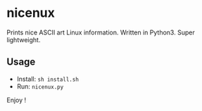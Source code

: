 # nicenux

Prints nice ASCII art Linux information.
Written in Python3.
Super lightweight.

## Usage

- Install: `sh install.sh`
- Run:     `nicenux.py`

Enjoy !
